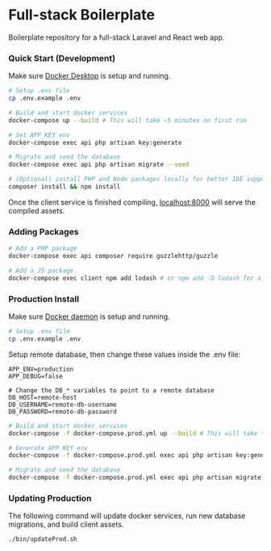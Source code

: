 # Full-stack Boilerplate

Boilerplate repository for a full-stack Laravel and React web app.

### Quick Start (Development)

Make sure [Docker Desktop](https://www.docker.com/products/docker-desktop) is setup and running.

```bash
# Setup .env file
cp .env.example .env

# Build and start docker services
docker-compose up --build # This will take ~5 minutes on first run

# Set APP_KEY env
docker-compose exec api php artisan key:generate

# Migrate and seed the database
docker-compose exec api php artisan migrate --seed

# (Optional) install PHP and Node packages locally for better IDE support
composer install && npm install
```

Once the client service is finished compiling, [localhost:8000](http://localhost:8000) will serve the compiled assets.

### Adding Packages

```bash
# Add a PHP package
docker-compose exec api composer require guzzlehttp/guzzle

# Add a JS package
docker-compose exec client npm add lodash # or npm add -D lodash for a dev dependency
```

### Production Install

Make sure [Docker daemon](https://docs.docker.com/config/daemon/) is setup and running.

```bash
# Setup .env file
cp .env.example .env
```

Setup remote database, then change these values inside the .env file:

```dotenv
APP_ENV=production
APP_DEBUG=false

# Change the DB_* variables to point to a remote database
DB_HOST=remote-host
DB_USERNAME=remote-db-username
DB_PASSWORD=remote-db-password
```

```bash
# Build and start docker services
docker-compose -f docker-compose.prod.yml up --build # This will take ~5 minutes on first run

# Generate APP_KEY env
docker-compose -f docker-compose.prod.yml exec api php artisan key:generate

# Migrate and seed the database
docker-compose -f docker-compose.prod.yml exec api php artisan migrate --seed
```

### Updating Production

The following command will update docker services, run new database migrations, and build client assets.

```bash
./bin/updateProd.sh
```
